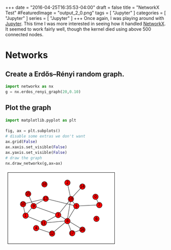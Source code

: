 +++
date = "2016-04-25T16:35:53-04:00"
draft = false
title = "NetworkX Test"
#FeaturedImage = "output_2_0.png"
tags = [ "Jupyter" ]
categories = [ "Jupyter" ]
series = [ "Jupyter" ]
+++
Once again, I was playing around with [Jupyter](http://jupyter.org/). This time I was more interested in seeing how it handled 
[NetworkX](https://networkx.github.io/). It seemed to work fairly well, though
the kernel died using above 500 connected nodes.
<!--more-->
Networks
========

Create a Erdős–Rényi random graph.
------


```python
import networkx as nx
g = nx.erdos_renyi_graph(20,0.10)
```

Plot the graph
-----


```python
import matplotlib.pyplot as plt

fig, ax = plt.subplots()
# disable some extras we don't want
ax.grid(False)
ax.xaxis.set_visible(False)
ax.yaxis.set_visible(False)
# draw the graph
nx.draw_networkx(g,ax=ax)
```


![png](output_2_0.png)

